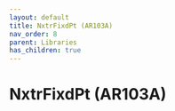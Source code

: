 ```yaml
---
layout: default
title: NxtrFixdPt (AR103A)
nav_order: 8
parent: Libraries
has_children: true
---
```

# NxtrFixdPt (AR103A)
